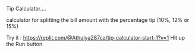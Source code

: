 Tip Calculator....

calculator for splitting the bill amount with the percentage tip (10%, 12% or 15%) 

Try it : https://replit.com/@Athulya287ca/tip-calculator-start-1?v=1
Hit up the Run button. 